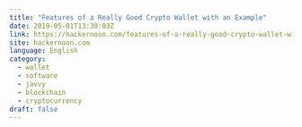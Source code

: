 ```yaml
---
title: "Features of a Really Good Crypto Wallet with an Example"
date: 2019-05-01T13:30:03Z
link: https://hackernoon.com/features-of-a-really-good-crypto-wallet-with-an-example-87ee912cfe0d?source=rss----3a8144eabfe3---4
site: hackernoon.com
language: English
category:
  - wallet
  - software
  - javvy
  - blockchain
  - cryptocurrency
draft: false
---
```

